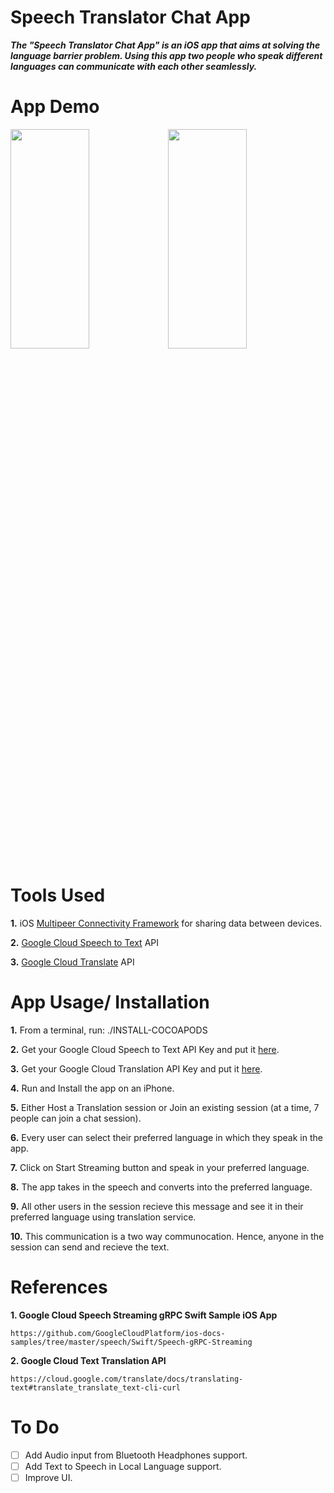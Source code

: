 # Speech Translator Chat App

***The "Speech Translator Chat App" is an iOS app that aims at solving the language barrier problem. Using this app two people who speak different languages can communicate with each other seamlessly.***

# App Demo

<img src="Host.gif" alt="" width="50%" height="30%"><img src="Reciever.gif" alt="" width="50%" height="30%">

# Tools Used

**1.** iOS [Multipeer Connectivity Framework](https://developer.apple.com/documentation/multipeerconnectivity) for sharing data between devices.

**2.** [Google Cloud Speech to Text](https://cloud.google.com/speech-to-text/) API

**3.** [Google Cloud Translate](https://cloud.google.com/translate/docs/reference/rest/) API

# App Usage/ Installation

**1.** From a terminal, run: ./INSTALL-COCOAPODS

**2.** Get your Google Cloud Speech to Text API Key and put it [here](https://github.com/anujdutt9/Speech-Translator-Chat-App/blob/17a13e6499082e204d0dd8bc2e5261029563110a/SpeechTranslator/SpeechRecognitionService.swift#L19).

**3.** Get your Google Cloud Translation API Key and put it [here](https://github.com/anujdutt9/Speech-Translator-Chat-App/blob/17a13e6499082e204d0dd8bc2e5261029563110a/SpeechTranslator/GoogleTranslate.swift#L32).

**4.** Run and Install the app on an iPhone.

**5.** Either Host a Translation session or Join an existing session (at a time, 7 people can join a chat session).

**6.** Every user can select their preferred language in which they speak in the app.

**7.** Click on Start Streaming button and speak in your preferred language.

**8.** The app takes in the speech and converts into the preferred language.

**9.** All other users in the session recieve this message and see it in their preferred language using translation service.

**10.** This communication is a two way communocation. Hence, anyone in the session can send and recieve the text.


# References

**1. Google Cloud Speech Streaming gRPC Swift Sample iOS App**
```
https://github.com/GoogleCloudPlatform/ios-docs-samples/tree/master/speech/Swift/Speech-gRPC-Streaming
```

**2. Google Cloud Text Translation API**
```
https://cloud.google.com/translate/docs/translating-text#translate_translate_text-cli-curl
```

# To Do

- [ ] Add Audio input from Bluetooth Headphones support.
- [ ] Add Text to Speech in Local Language support.
- [ ] Improve UI.

